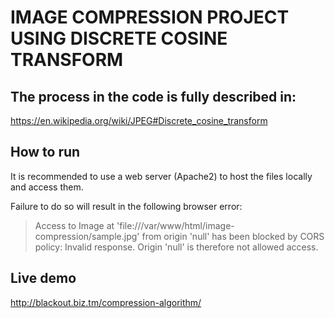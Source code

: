 # IMAGE COMPRESSION PROJECT USING DISCRETE COSINE TRANSFORM

## The process in the code is fully described in:
https://en.wikipedia.org/wiki/JPEG#Discrete_cosine_transform

## How to run

It is recommended to use a web server (Apache2) to host the files locally
and access them.

Failure to do so will result in the following browser error: 
> Access to Image at 'file:///var/www/html/image-compression/sample.jpg' from origin 'null' has been blocked by CORS policy: Invalid response. Origin 'null' is therefore not allowed access.

## Live demo

http://blackout.biz.tm/compression-algorithm/